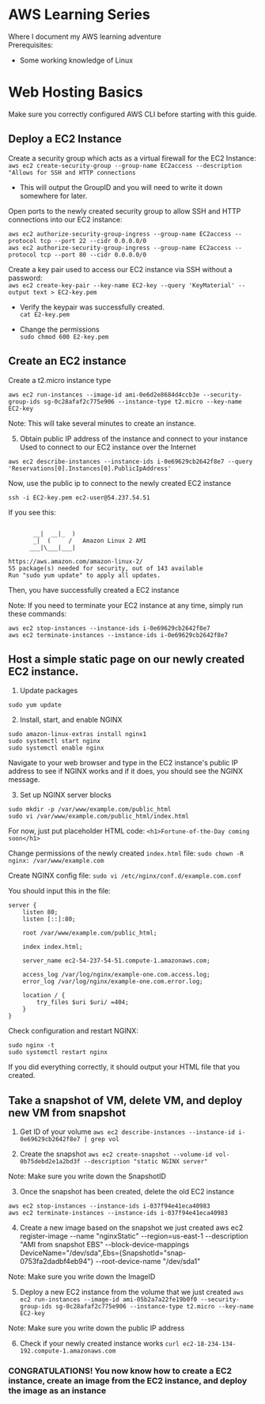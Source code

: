 # AWS Learning Series
Where I document my AWS learning adventure  
Prerequisites:  
* Some working knowledge of Linux 

# Web Hosting Basics
Make sure you correctly configured AWS CLI before starting with this guide.    
  
## Deploy a EC2 Instance 

Create a security group which acts as a virtual firewall for the EC2 Instance:   
`aws ec2 create-security-group --group-name EC2access --description "Allows for SSH and HTTP connections` 
* This will output the GroupID and you will need to write it down somewhere for
later.

Open ports to the newly created security group to allow SSH and HTTP connections into our EC2 instance: 
```
aws ec2 authorize-security-group-ingress --group-name EC2access --protocol tcp --port 22 --cidr 0.0.0.0/0
aws ec2 authorize-security-group-ingress --group-name EC2access --protocol tcp --port 80 --cidr 0.0.0.0/0
```

Create a key pair used to access our EC2 instance via SSH without a password:  
`aws ec2 create-key-pair --key-name EC2-key --query 'KeyMaterial' --output text > EC2-key.pem`

* Verify the keypair was successfully created.   
`cat E2-key.pem`

* Change the permissions  
`sudo chmod 600 E2-key.pem` 

## Create an EC2 instance  
Create a t2.micro instance type

`aws ec2 run-instances --image-id ami-0e6d2e8684d4ccb3e --security-group-ids sg-0c28afaf2c775e906 --instance-type t2.micro --key-name EC2-key`

Note: This will take several minutes to create an instance.

5. Obtain public IP address of the instance and connect to your instance
Used to connect to our EC2 instance over the Internet

`aws ec2 describe-instances --instance-ids i-0e69629cb2642f8e7 --query 'Reservations[0].Instances[0].PublicIpAddress'`

Now, use the public ip to connect to the newly created EC2 instance

`ssh -i EC2-key.pem ec2-user@54.237.54.51`

If you see this:
```

       __|  __|_  )
       _|  (     /   Amazon Linux 2 AMI
      ___|\___|___|

https://aws.amazon.com/amazon-linux-2/
55 package(s) needed for security, out of 143 available
Run "sudo yum update" to apply all updates.
```

Then, you have successfully created a EC2 instance

Note: If you need to terminate your EC2 instance at any time, simply run these
commands:

```
aws ec2 stop-instances --instance-ids i-0e69629cb2642f8e7 
aws ec2 terminate-instances --instance-ids i-0e69629cb2642f8e7 
```

## Host a simple static page on our newly created EC2 instance. 

1. Update packages

`sudo yum update`

2. Install, start, and enable NGINX

```
sudo amazon-linux-extras install nginx1
sudo systemctl start nginx
sudo systemctl enable nginx
```

Navigate to your web browser and type in the EC2 instance's public IP address
to see if NGINX works and if it does, you should see the NGINX message.

3. Set up NGINX server blocks

```
sudo mkdir -p /var/www/example.com/public_html
sudo vi /var/www/example.com/public_html/index.html
```

For now, just put placeholder HTML code:
`<h1>Fortune-of-the-Day coming soon</h1>`

Change permissions of the newly created `index.html` file: 
`sudo chown -R nginx: /var/www/example.com`

Create NGINX config file:
`sudo vi /etc/nginx/conf.d/example.com.conf`

You should input this in the file:
```
server {
    listen 80;
    listen [::]:80;

    root /var/www/example.com/public_html;

    index index.html;

    server_name ec2-54-237-54-51.compute-1.amazonaws.com;

    access_log /var/log/nginx/example-one.com.access.log;
    error_log /var/log/nginx/example-one.com.error.log;

    location / {
        try_files $uri $uri/ =404;
    }
}
```

Check configuration and restart NGINX:
```
sudo nginx -t 
sudo systemctl restart nginx
```

If you did everything correctly, it should output your HTML file that you
created.


## Take a snapshot of VM, delete VM, and deploy new VM from snapshot

1. Get ID of your volume
`aws ec2 describe-instances --instance-id i-0e69629cb2642f8e7 | grep vol`

2. Create the snapshot
`aws ec2 create-snapshot --volume-id vol-0b75debd2e1a2bd3f --description "static NGINX server"`

Note: Make sure you write down the SnapshotID

3. Once the snapshot has been created, delete the old EC2 instance

```
aws ec2 stop-instances --instance-ids i-037f94e41eca40983 
aws ec2 terminate-instances --instance-ids i-037f94e41eca40983   
```

4. Create a new image based on the snapshot we just created
aws ec2 register-image --name "nginxStatic" --region=us-east-1 --description "AMI from snapshot EBS" --block-device-mappings DeviceName="/dev/sda",Ebs={SnapshotId="snap-0753fa2dadbf4eb94"} --root-device-name "/dev/sda1"

Note: Make sure you write down the ImageID

5. Deploy a new EC2 instance from the volume that we just created
`aws ec2 run-instances --image-id ami-05b2a7a22fe19b0f0 --security-group-ids sg-0c28afaf2c775e906 --instance-type t2.micro --key-name EC2-key`

Note: Make sure you write down the public IP address

6. Check if your newly created instance works
`curl ec2-18-234-134-192.compute-1.amazonaws.com`

### CONGRATULATIONS! You now know how to create a EC2 instance, create an image from the EC2 instance, and deploy the image as an instance
